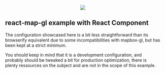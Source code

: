 <div align="center">
  <img src="https://avatars3.githubusercontent.com/u/2105791?v=3&s=200" />
</div>

## react-map-gl example with React Component

The configuration showcased here is a bit less straightforward than its browserify
equivalent due to some incompatibilities with mapbox-gl, but has been kept at a
strict minimum.

You should keep in mind that it is a development configuration, and probably
should be tweaked a bit for production optimization, there is plenty ressources
on the subject and are not in the scope of this example.
